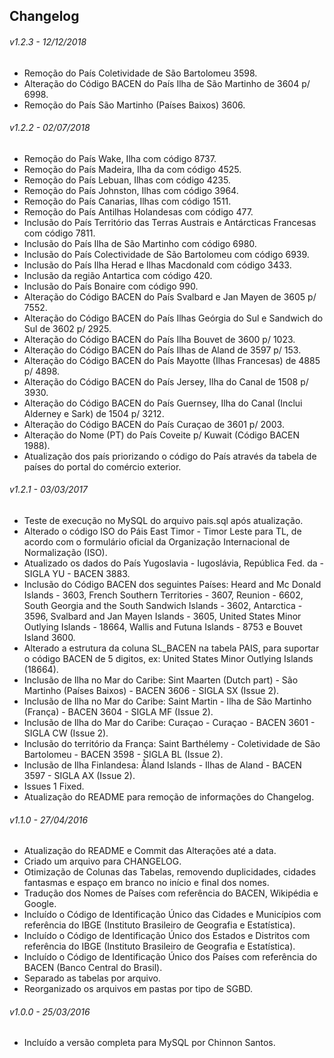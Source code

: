 ## Changelog 

###### v1.2.3 - 12/12/2018

- Remoção do País Coletividade de São Bartolomeu 3598.
- Alteração do Código BACEN do País Ilha de São Martinho de 3604 p/ 6998.
- Remoção do País São Martinho (Países Baixos) 3606.

###### v1.2.2 - 02/07/2018

- Remoção do País Wake, Ilha com código 8737.
- Remoção do País Madeira, Ilha da com código 4525.
- Remoção do País Lebuan, Ilhas com código 4235.
- Remoção do País Johnston, Ilhas com código 3964.
- Remoção do País Canarias, Ilhas com código 1511.
- Remoção do País Antilhas Holandesas com código 477.
- Inclusão do País Território das Terras Austrais e Antárcticas Francesas com código 7811.
- Inclusão do País Ilha de São Martinho com código 6980.
- Inclusão do País Colectividade de São Bartolomeu com código 6939.
- Inclusão do País Ilha Herad e Ilhas Macdonald com código 3433.
- Inclusão da região Antartica com código 420.
- Inclusão do País Bonaire com código 990.
- Alteração do Código BACEN do País Svalbard e Jan Mayen de 3605 p/ 7552.
- Alteração do Código BACEN do País Ilhas Geórgia do Sul e Sandwich do Sul de 3602 p/ 2925.
- Alteração do Código BACEN do País Ilha Bouvet de 3600 p/ 1023.
- Alteração do Código BACEN do País Ilhas de Aland de 3597 p/ 153.
- Alteração do Código BACEN do País Mayotte (Ilhas Francesas) de 4885 p/ 4898.
- Alteração do Código BACEN do País Jersey, Ilha do Canal de 1508 p/ 3930.
- Alteração do Código BACEN do País Guernsey, Ilha do Canal (Inclui Alderney e Sark) de 1504 p/ 3212.
- Alteração do Código BACEN do País Curaçao de 3601 p/ 2003.
- Alteração do Nome (PT) do País Coveite p/ Kuwait (Código BACEN 1988).
- Atualização dos país priorizando o código do País através da tabela de países do portal do comércio exterior.  

###### v1.2.1 - 03/03/2017

- Teste de execução no MySQL do arquivo pais.sql após atualização.
- Alterado o código ISO do Páis East Timor - Timor Leste para TL, de acordo com o formulário oficial da Organização Internacional de Normalização (ISO).
- Atualizado os dados do País Yugoslavia - Iugoslávia, República Fed. da - SIGLA YU - BACEN 3883.
- Inclusão do Código BACEN dos seguintes Países: Heard and Mc Donald Islands - 3603, French Southern Territories - 3607, Reunion - 6602, South Georgia and the South Sandwich Islands - 3602, Antarctica - 3596, Svalbard and Jan Mayen Islands - 3605, United States Minor Outlying Islands - 18664, Wallis and Futuna Islands - 8753 e Bouvet Island 3600.
- Alterado a estrutura da coluna SL_BACEN na tabela PAIS, para suportar o código BACEN de 5 digitos, ex: United States Minor Outlying Islands (18664).
- Inclusão de Ilha no Mar do Caribe: Sint Maarten (Dutch part) - São Martinho (Países Baixos) - BACEN 3606 - SIGLA SX (Issue 2).
- Inclusão de Ilha no Mar do Caribe: Saint Martin - Ilha de São Martinho (França) - BACEN 3604 - SIGLA MF (Issue 2).
- Inclusão de Ilha do Mar do Caribe: Curaçao - Curaçao - BACEN 3601 - SIGLA CW (Issue 2).
- Inclusão do território da França: Saint Barthélemy - Coletividade de São Bartolomeu - BACEN 3598 - SIGLA BL (Issue 2).
- Inclusão de Ilha Finlandesa: Åland Islands - Ilhas de Aland - BACEN 3597 - SIGLA AX (Issue 2).
- Issues 1 Fixed.
- Atualização do README para remoção de informações do Changelog.

###### v1.1.0 - 27/04/2016

- Atualização do README e Commit das Alterações até a data.
- Criado um arquivo para CHANGELOG.
- Otimização de Colunas das Tabelas, removendo duplicidades, cidades fantasmas e espaço em branco no início e final dos nomes.
- Tradução dos Nomes de Países com referência do BACEN, Wikipédia e Google.
- Incluído o Código de Identificação Único das Cidades e Municípios com referência do IBGE (Instituto Brasileiro de Geografia e Estatística).
- Incluído o Código de Identificação Único dos Estados e Distritos com referência do IBGE (Instituto Brasileiro de Geografia e Estatística).
- Incluído o Código de Identificação Único dos Países com referência do BACEN (Banco Central do Brasil).
- Separado as tabelas por arquivo.
- Reorganizado os arquivos em pastas por tipo de SGBD.

###### v1.0.0 - 25/03/2016

- Incluído a versão completa para MySQL por Chinnon Santos.
